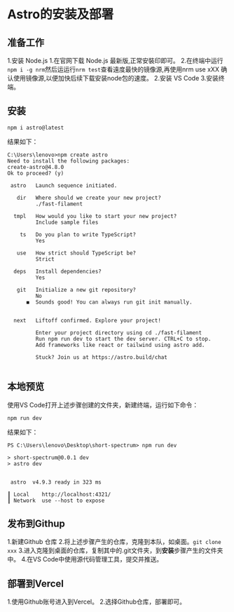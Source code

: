 # Astro的安装及部署

## 准备工作

1.安装 Node.js
  1.在官网下载 Node.js 最新版,正常安裝印即可。
  2.在终端中运行`npm i -g nrm`然后运运行`nrm test`查看遠度最快的镜像源,再使用nrm use xXX 确认使用镜像源,以便加快后续下载安装node包的速度。
2.安装 VS Code 
3.安装终端。

## 安装

```
npm i astro@latest
```

结果如下：
```
C:\Users\lenovo>npm create astro
Need to install the following packages:
create-astro@4.8.0
Ok to proceed? (y)

 astro   Launch sequence initiated.

   dir   Where should we create your new project?
         ./fast-filament

  tmpl   How would you like to start your new project?
         Include sample files

    ts   Do you plan to write TypeScript?
         Yes

   use   How strict should TypeScript be?
         Strict

  deps   Install dependencies?
         Yes

   git   Initialize a new git repository?
         No
      ◼  Sounds good! You can always run git init manually.


  next   Liftoff confirmed. Explore your project!

         Enter your project directory using cd ./fast-filament
         Run npm run dev to start the dev server. CTRL+C to stop.
         Add frameworks like react or tailwind using astro add.

         Stuck? Join us at https://astro.build/chat
         
 ```
## 本地预览
使用VS Code打开上述步骤创建的文件夹，新建终端，运行如下命令：
```
npm run dev
```
结果如下：
```
PS C:\Users\lenovo\Desktop\short-spectrum> npm run dev

> short-spectrum@0.0.1 dev
> astro dev


 astro  v4.9.3 ready in 323 ms

┃ Local    http://localhost:4321/
┃ Network  use --host to expose
```

## 发布到Githup
1.新建Github 仓库
2.将上述步骤产生的仓库，克隆到本队，如桌面。`git clone xxx`
3.进入克隆到桌面的仓库，复制其中的.git文件夹，到**安装**步骤产生的文件夹中。
4.在VS Code中使用源代码管理工具，提交并推送。

## 部署到Vercel
1.使用Github账号进入到Vercel。
2.选择Github仓库，部署即可。



